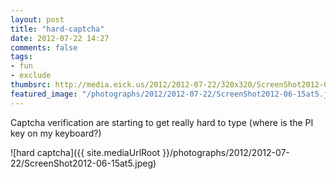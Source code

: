 ```yaml
---
layout: post
title: "hard-captcha"
date: 2012-07-22 14:27
comments: false
tags:
- fun
- exclude
thumbsrc: http://media.eick.us/2012/2012-07-22/320x320/ScreenShot2012-06-15at5.jpeg
featured_image: "/photographs/2012/2012-07-22/ScreenShot2012-06-15at5.jpeg"
---
```

Captcha verification are starting to get really hard to type (where is the PI key on my keyboard?)

![hard captcha]({{ site.mediaUrlRoot }}/photographs/2012/2012-07-22/ScreenShot2012-06-15at5.jpeg)

